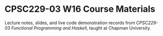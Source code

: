 CPSC229-03 W16 Course Materials
===============================

Lecture notes, slides, and live code demonstration records from *CPSC229-03
Functional Programming and Haskell*, taught at Chapman University.
